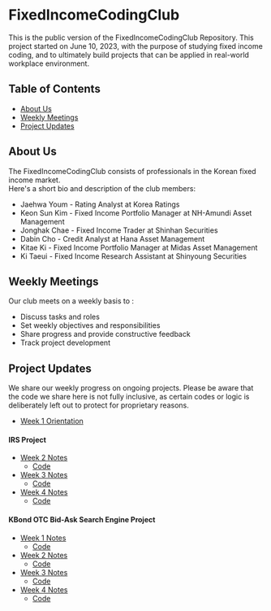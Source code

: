 # FixedIncomeCodingClub

This is the public version of the FixedIncomeCodingClub Repository. This project started on June 10, 2023, with the purpose of studying fixed income coding, and to ultimately build projects that can be applied in real-world workplace environment. 

## Table of Contents

- [About Us](#about-us)
- [Weekly Meetings](#weekly-meetings)
- [Project Updates](#project-updates)

## About Us

The FixedIncomeCodingClub consists of professionals in the Korean fixed income market. <br>
Here's a short bio and description of the club members:

- Jaehwa Youm - Rating Analyst at Korea Ratings <br>
- Keon Sun Kim - Fixed Income Portfolio Manager at NH-Amundi Asset Management <br>
- Jonghak Chae - Fixed Income Trader at Shinhan Securities<br>
- Dabin Cho - Credit Analyst at Hana Asset Management <br>
- Kitae Ki - Fixed Income Portfolio Manager at Midas Asset Management<br>
- Ki Taeui - Fixed Income Research Assistant at Shinyoung Securities<br>

## Weekly Meetings

Our club meets on a weekly basis to :
* Discuss tasks and roles
* Set weekly objectives and responsibilities
* Share progress and provide constructive feedback
* Track project development


## Project Updates

We share our weekly progress on ongoing projects. Please be aware that the code we share here is not fully inclusive, as certain codes or logic is deliberately left out to protect for proprietary reasons.

 * [Week 1 Orientation](https://www.notion.so/IRS_Week1-c389529dbb5a4c988624f815f0d949be)

#### IRS Project
 * [Week 2 Notes](https://www.notion.so/IRS_Week2-e3b48ac2adb04016a26a361c0c1fa12d)
     * [Code](https://github.com/keonsunkim/FixedIncomeCodingClub_Yeoui/tree/bdbd7a8d9bc51235b2506b2f2774f60c754a579b)
 * [Week 3 Notes](https://www.notion.so/IRS_Week3-b57e1e77522048cb8c74a71ca454144d)
     * [Code](https://github.com/keonsunkim/FixedIncomeCodingClub_Yeoui/tree/6383ea1adf993cbf445d0ffa5324944c9ba2e94e)
 * [Week 4 Notes](https://www.notion.so/IRS_Week4-01a4e3ffb6a44dbaa27d642d86608b18)
     * [Code](https://github.com/keonsunkim/FixedIncomeCodingClub_Yeoui/tree/564d669e8b998f839580f046aca9d63983ec8961)
  
#### KBond OTC Bid-Ask Search Engine Project
 * [Week 1 Notes](https://www.notion.so/KBondSearch_Week1-04c3ef412b9741eebd018cac0e4e6a10)
     * [Code](https://github.com/keonsunkim/FixedIncomeCodingClub_Public/tree/e7ae1d9ae62df170b76ad456c70559261d042b1d)
 * [Week 2 Notes](https://www.notion.so/KBondSearch_Week2-a06f394a8370407cb17d40a889788940)
     * [Code](https://github.com/keonsunkim/FixedIncomeCodingClub_Public/tree/ac78583aad9fa8c5fc640f1960fae5f5aa687cf4)
 * [Week 3 Notes](https://www.notion.so/KBondSearch_Week3-db2e999713ef434daa51459753dfd28e)
     * [Code](https://github.com/keonsunkim/FixedIncomeCodingClub_Public/tree/8af3bd5461818710a76571475185dc55b35abac4)
 * [Week 4 Notes](https://www.notion.so/KBondSearch_Week4-afdd89591267488c8af3517798e365e9)
     * [Code](https://github.com/keonsunkim/FixedIncomeCodingClub_Public/tree/e7a11418e53e4b4c65d4fc3e6d057a73343863bb)
